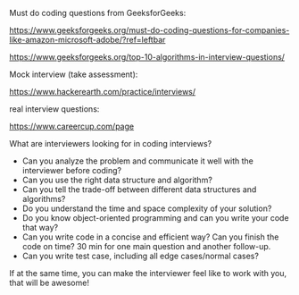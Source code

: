Must do coding questions from GeeksforGeeks:

https://www.geeksforgeeks.org/must-do-coding-questions-for-companies-like-amazon-microsoft-adobe/?ref=leftbar


https://www.geeksforgeeks.org/top-10-algorithms-in-interview-questions/


Mock interview (take assessment):

https://www.hackerearth.com/practice/interviews/

real interview questions:

https://www.careercup.com/page 

What are interviewers looking for in coding interviews?
- Can you analyze the problem and communicate it well with the interviewer before coding?
- Can you use the right data structure and algorithm?
- Can you tell the trade-off between different data structures and algorithms?
- Do you understand the time and space complexity of your solution?
- Do you know object-oriented programming and can you write your code that way?
- Can you write code in a concise and efficient way? Can you finish the code on time? 30 min for one main question and another follow-up.
- Can you write test case, including all edge cases/normal cases?

If at the same time, you can make the interviewer feel like to work with you, that will be awesome!